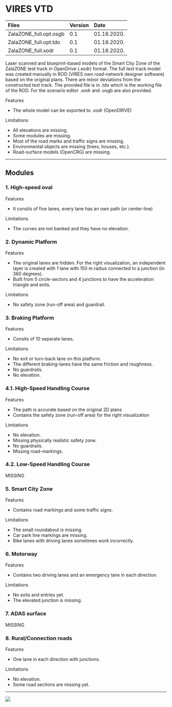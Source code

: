# VIRES VTD

| Files  | Version  | Date |
| :------------ |:---------------|:-----|
| ZalaZONE_full.opt.osgb     | 0.1 | 01.16.2020. |
| ZalaZONE_full.opt.tdo    | 0.1 | 01.16.2020. |
| ZalaZONE_full.xodr     | 0.1 | 01.16.2020. |

Laser scanned and blueprint-based models of the Smart City Zone of the ZalaZONE test track in OpenDrive (.xodr) format. The full test track model was created manually in ROD (VIRES own road-network designer software) based on the original plans. There are minor deviations from the constructed test track. The provided file is in .tdo which is the working file of the ROD. For the scenario editor .xodr and .osgb are also provided.

Features
- The whole model can be exported to .xodr (OpenDRIVE)

Limitations
- All elevations are missing.
- Some modules are missing.
- Most of the road marks and traffic signs are missing.
- Environmental objects are missing (trees, houses, etc.).
- Road-surface models (OpenCRG) are missing.

***

## Modules

### 1. High-speed oval

Features
- It consits of five lanes, every lane has an own path (or center-line)

Limitations
- The curves are not banked and they have no elevation.

### 2. Dynamic Platform

Features
- The original lanes are hidden. For the right visualization, an independent layer is created with 1 lane with 150 m radius connected to a junction (in 360 degrees).
- Built from 5 circle-sectors and 4 junctions to have the acceleration triangle and exits.

Limitations
- No safety zone (run-off area) and guardrail.


### 3. Braking Platform

Features
- Consits of 10 separate lanes.

Limitations
- No exit or turn-back lane on this platform.
- The different braking-lanes have the same friction and roughness.
- No guardrails.
- No elevation.


### 4.1. High-Speed Handling Course

Features
- The path is accurate based on the original 2D plans
- Contains the safety zone (run-off area) for the right visualization

Limitations
- No elevation.
- Missing physically realistic safety zone.
- No guardrails.
- Missing road-markings.


### 4.2. Low-Speed Handling Course

MISSING

### 5. Smart City Zone

Features
- Contains road markings and some traffic signs.

Limitations
- The small roundabout is missing.
- Car park line markings are missing.
- Bike lanes with driving lanes sometimes work incorrectly.

### 6. Motorway 

Features
- Contains two driving lanes and an emergency lane in each direction.

Limitations
- No exits and entries yet.
- The elevated junction is missing.

### 7. ADAS surface

MISSING

### 8. Rural/Connection roads

Features
- One lane in each direction with junctions.

Limitations
- No elevation. 
- Some road sections are missing yet.

***

![](https://raw.githubusercontent.com/BMEAutomatedDrive/ZalaZONE-test-track-simulation-models/master/VTD%20VIRES/Pictures/ZALAZONE02.png?token=ANMC4MNMM2JVYNHQQQO5ODS6EB4SK)
